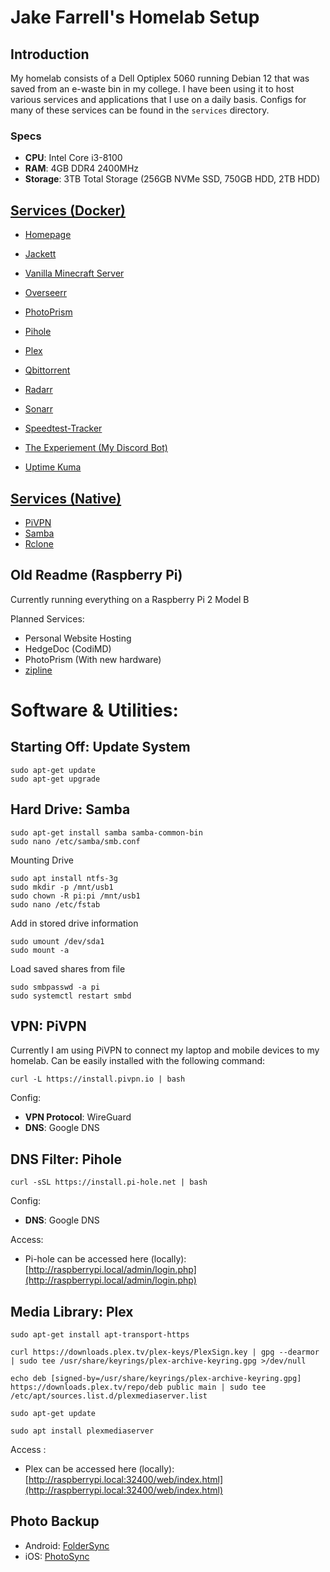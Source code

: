 # Jake Farrell's Homelab Setup

## Introduction

My homelab consists of a Dell Optiplex 5060 running Debian 12 that was saved from an e-waste bin in my college. I have been using it to host various services and applications that I use on a daily basis. Configs for many of these services can be found in the `services` directory.

### Specs

- **CPU**: Intel Core i3-8100
- **RAM**: 4GB DDR4 2400MHz
- **Storage**: 3TB Total Storage (256GB NVMe SSD, 750GB HDD, 2TB HDD)


## [Services (Docker)](services/)

- [Homepage](https://gethomepage.dev/latest/)

- [Jackett]()
- [Vanilla Minecraft Server](https://docker-minecraft-server.readthedocs.io/en/latest/)
- [Overseerr](https://overseerr.dev/)
- [PhotoPrism](https://photoprism.app/)
- [Pihole](https://pi-hole.net/)
- [Plex](https://www.plex.tv/)
- [Qbittorrent](https://www.qbittorrent.org/)
- [Radarr](https://radarr.video/)
- [Sonarr](https://sonarr.tv/)
- [Speedtest-Tracker](https://github.com/henrywhitaker3/Speedtest-Tracker)
- [The Experiement (My Discord Bot)](https://github.com/CheeseLad/the-experiment/)
- [Uptime Kuma](https://github.com/louislam/uptime-kuma)

## [Services (Native)](services/)

- [PiVPN](https://www.pivpn.io/)
- [Samba](https://www.samba.org/)
- [Rclone](https://rclone.org/)




## Old Readme (Raspberry Pi)

Currently running everything on a Raspberry Pi 2 Model B

Planned Services:
- Personal Website Hosting
- HedgeDoc (CodiMD)
- PhotoPrism (With new hardware)
- [zipline](https://github.com/diced/zipline)


# Software & Utilities:

## Starting Off: Update System

```Shell
sudo apt-get update
sudo apt-get upgrade
```

## Hard Drive: Samba

```Shell
sudo apt-get install samba samba-common-bin
sudo nano /etc/samba/smb.conf
```

Mounting Drive
```Shell
sudo apt install ntfs-3g
sudo mkdir -p /mnt/usb1
sudo chown -R pi:pi /mnt/usb1
sudo nano /etc/fstab
```

Add in stored drive information

```Shell
sudo umount /dev/sda1
sudo mount -a
```

Load saved shares from file

```Shell
sudo smbpasswd -a pi
sudo systemctl restart smbd
```

## VPN: PiVPN

Currently I am using PiVPN to connect my laptop and mobile devices to my homelab. Can be easily installed with the following command:

```Shell
curl -L https://install.pivpn.io | bash
```

Config:
- **VPN Protocol**: WireGuard
- **DNS**: Google DNS

## DNS Filter: Pihole

```Shell
curl -sSL https://install.pi-hole.net | bash
```
Config:
- **DNS**: Google DNS

Access:
- Pi-hole can be accessed here (locally): [http://raspberrypi.local/admin/login.php](http://raspberrypi.local/admin/login.php)

## Media Library: Plex

```Shell
sudo apt-get install apt-transport-https

curl https://downloads.plex.tv/plex-keys/PlexSign.key | gpg --dearmor | sudo tee /usr/share/keyrings/plex-archive-keyring.gpg >/dev/null

echo deb [signed-by=/usr/share/keyrings/plex-archive-keyring.gpg] https://downloads.plex.tv/repo/deb public main | sudo tee /etc/apt/sources.list.d/plexmediaserver.list

sudo apt-get update

sudo apt install plexmediaserver
```

Access :
- Plex can be accessed here (locally): [http://raspberrypi.local:32400/web/index.html](http://raspberrypi.local:32400/web/index.html)

## Photo Backup
- Android: [FolderSync](https://play.google.com/store/apps/details?id=dk.tacit.android.foldersync.lite&hl=en_IE&gl=US)
- iOS: [PhotoSync](https://apps.apple.com/us/app/photosync-transfer-photos/id415850124)
